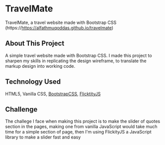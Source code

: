 # TravelMate
TravelMate, a travel website made with Bootstrap CSS (https://https://alfathmuqoddas.github.io/travelmate)

## About This Project
A simple travel website made with Bootstrap CSS. I made this project to sharpen my skills in replicating the design wireframe, to translate the markup design into working code. 

## Technology Used
HTML5, Vanilla CSS, [BootstrapCSS](https://getbootstrap.com), [FlicktityJS](https://flickity.metafizzy.co)

## Challenge
The challege I face when making this project is to make the slider of quotes section in the pages, making one from vanilla JavaScript would take much time for a simple section of page, then I'm using FlickityJS a JavaScript library to make a slider fast and easy
